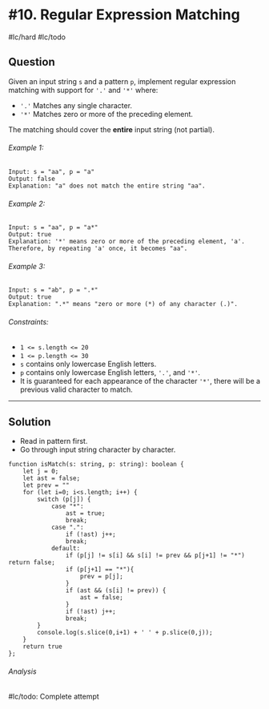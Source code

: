 # #10. Regular Expression Matching
#lc/hard #lc/todo

## Question
Given an input string `s` and a pattern `p`, implement regular expression matching with support for `'.'` and `'*'` where:

-   `'.'` Matches any single character.​​​​
-   `'*'` Matches zero or more of the preceding element.

The matching should cover the **entire** input string (not partial).

###### Example 1:
```
Input: s = "aa", p = "a"
Output: false
Explanation: "a" does not match the entire string "aa".
```

###### Example 2:
```
Input: s = "aa", p = "a*"
Output: true
Explanation: '*' means zero or more of the preceding element, 'a'. Therefore, by repeating 'a' once, it becomes "aa".
```

###### Example 3:
```
Input: s = "ab", p = ".*"
Output: true
Explanation: ".*" means "zero or more (*) of any character (.)".
```

###### Constraints:
-   `1 <= s.length <= 20`
-   `1 <= p.length <= 30`
-   `s` contains only lowercase English letters.
-   `p` contains only lowercase English letters, `'.'`, and `'*'`.
-   It is guaranteed for each appearance of the character `'*'`, there will be a previous valid character to match.


---
## Solution
- Read in pattern first.
- Go through input string character by character. 

```
function isMatch(s: string, p: string): boolean {
    let j = 0;
    let ast = false;
    let prev = ""
    for (let i=0; i<s.length; i++) {
        switch (p[j]) {
            case "*":
                ast = true;
                break;
            case ".":
                if (!ast) j++;
                break;
            default:
                if (p[j] != s[i] && s[i] != prev && p[j+1] != "*") return false;
                if (p[j+1] == "*"){
                    prev = p[j];
                }
                if (ast && (s[i] != prev)) {
                    ast = false;
                }
                if (!ast) j++;
                break;
        }
        console.log(s.slice(0,i+1) + ' ' + p.slice(0,j));
    }
    return true
};
```

###### Analysis
#lc/todo: Complete attempt